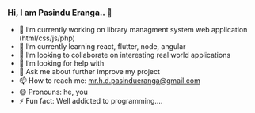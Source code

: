 ### Hi, I am Pasindu Eranga.. 👋

- 🔭 I’m currently working on library managment system web application (html/css/js/php)
- 🌱 I’m currently learning react, flutter, node, angular
- 👯 I’m looking to collaborate on interesting real world applications
- 🤔 I’m looking for help with 
- 💬 Ask me about further improve my project
- 📫 How to reach me: mr.h.d.pasindueranga@gmail.com
- 😄 Pronouns: he, you
- ⚡ Fun fact: Well addicted to programming....


